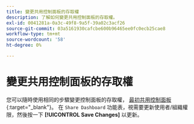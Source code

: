 ```yaml
---
title: 變更共用控制面板的存取權
description: 了解如何變更共用控制面板的存取權。
exl-id: 0041281a-0a3c-49f8-9a5f-39a02c3acf26
source-git-commit: 03a5161930cafcbe600b96465ee0fc0ecb25cae8
workflow-type: tm+mt
source-wordcount: '58'
ht-degree: 0%

---
```


# 變更共用控制面板的存取權

您可以隨時使用相同的步驟變更控制面板的存取權， [最初共用控制面板](../../data-user/dashboards/share-dashboard-with-users.md){:target=&quot;_blank&quot;}。 在 `Share Dashboard` 功能表，視需要更新使用者/組織權限，然後按一下 **[!UICONTROL Save Changes]** 以更新。

